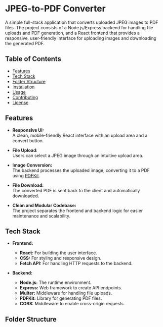 # JPEG-to-PDF Converter

A simple full-stack application that converts uploaded JPEG images to PDF files. The project consists of a Node.js/Express backend for handling file uploads and PDF generation, and a React frontend that provides a responsive, user-friendly interface for uploading images and downloading the generated PDF.

## Table of Contents

- [Features](#features)
- [Tech Stack](#tech-stack)
- [Folder Structure](#folder-structure)
- [Installation](#installation)
- [Usage](#usage)
- [Contributing](#contributing)
- [License](#license)

## Features

- **Responsive UI:**  
  A clean, mobile-friendly React interface with an upload area and a convert button.
  
- **File Upload:**  
  Users can select a JPEG image through an intuitive upload area.

- **Image Conversion:**  
  The backend processes the uploaded image, converting it to a PDF using [PDFKit](https://pdfkit.org/).

- **File Download:**  
  The converted PDF is sent back to the client and automatically downloaded.

- **Clean and Modular Codebase:**  
  The project separates the frontend and backend logic for easier maintenance and scalability.

## Tech Stack

- **Frontend:**
  - **React:** For building the user interface.
  - **CSS:** For styling and responsive design.
  - **Fetch API:** For handling HTTP requests to the backend.

- **Backend:**
  - **Node.js:** The runtime environment.
  - **Express:** Web framework to create API endpoints.
  - **Multer:** Middleware for handling file uploads.
  - **PDFKit:** Library for generating PDF files.
  - **CORS:** Middleware to enable cross-origin requests.

## Folder Structure

